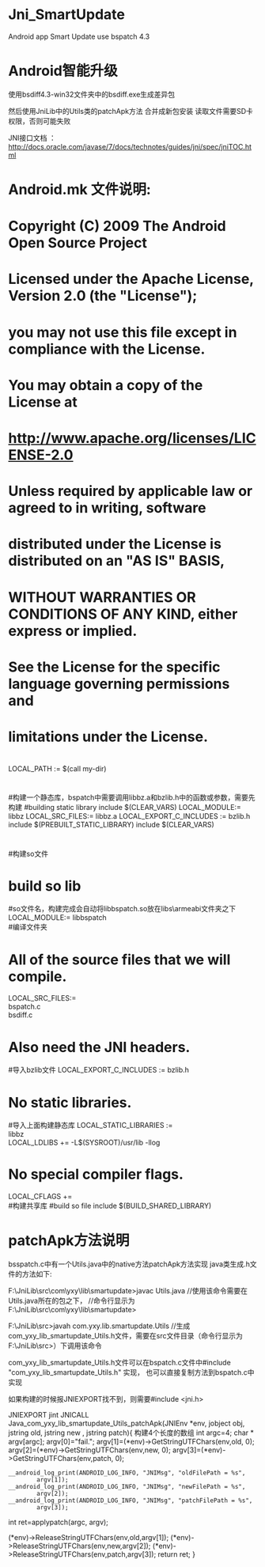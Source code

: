 # Jni_SmartUpdate
Android app Smart Update use bspatch 4.3

Android智能升级
===========================================
使用bsdiff4.3-win32文件夹中的bsdiff.exe生成差异包

然后使用JniLib中的Utils类的patchApk方法 合并成新包安装
读取文件需要SD卡权限，否则可能失败

JNI接口文档 ：
http://docs.oracle.com/javase/7/docs/technotes/guides/jni/spec/jniTOC.html


Android.mk 文件说明:
===========================================
>	
# Copyright (C) 2009 The Android Open Source Project
#
# Licensed under the Apache License, Version 2.0 (the "License");
# you may not use this file except in compliance with the License.
# You may obtain a copy of the License at
#
#      http://www.apache.org/licenses/LICENSE-2.0
#
# Unless required by applicable law or agreed to in writing, software
# distributed under the License is distributed on an "AS IS" BASIS,
# WITHOUT WARRANTIES OR CONDITIONS OF ANY KIND, either express or implied.
# See the License for the specific language governing permissions and
# limitations under the License.
#
LOCAL_PATH := $(call my-dir)
#
#构建一个静态库，bspatch中需要调用libbz.a和bzlib.h中的函数或参数，需要先构建
#building static library
include $(CLEAR_VARS)
LOCAL_MODULE:= libbz
LOCAL_SRC_FILES:= libbz.a
LOCAL_EXPORT_C_INCLUDES := bzlib.h
include $(PREBUILT_STATIC_LIBRARY)
include $(CLEAR_VARS)
#
#构建so文件
# build so lib
#so文件名，构建完成会自动将libbspatch.so放在libs\armeabi文件夹之下
LOCAL_MODULE:= libbspatch  
#编译文件夹
# All of the source files that we will compile.  
LOCAL_SRC_FILES:= \
	bspatch.c \
	bsdiff.c
# Also need the JNI headers.  
#导入bzlib文件
LOCAL_EXPORT_C_INCLUDES := bzlib.h
# No static libraries.  
#导入上面构建静态库
LOCAL_STATIC_LIBRARIES := \
	libbz  
LOCAL_LDLIBS += -L$(SYSROOT)/usr/lib -llog
# No special compiler flags.  
LOCAL_CFLAGS +=  
#构建共享库
 #build so file
include $(BUILD_SHARED_LIBRARY)  

patchApk方法说明
===========================================
bsspatch.c中有一个Utils.java中的native方法patchApk方法实现
java类生成.h文件的方法如下:

F:\JniLib\src\com\yxy\lib\smartupdate>javac Utils.java  //使用该命令需要在Utils.java所在的包之下，
//命令行显示为F:\JniLib\src\com\yxy\lib\smartupdate>

F:\JniLib\src>javah com.yxy.lib.smartupdate.Utils //生成com_yxy_lib_smartupdate_Utils.h文件，需要在src文件目录（命令行显示为F:\JniLib\src>）下调用该命令

com_yxy_lib_smartupdate_Utils.h文件可以在bspatch.c文件中#include "com_yxy_lib_smartupdate_Utils.h" 实现，
也可以直接复制方法到bspatch.c中实现

如果构建的时候报JNIEXPORT找不到，则需要#include <jni.h>

JNIEXPORT jint JNICALL Java_com_yxy_lib_smartupdate_Utils_patchApk(JNIEnv *env,
        jobject obj, jstring old, jstring new , jstring patch){
  构建4个长度的数组
  int argc=4;
  char * argv[argc];
  argv[0]="fail.";
  argv[1]=(*env)->GetStringUTFChars(env,old, 0);
  argv[2]=(*env)->GetStringUTFChars(env,new, 0);
  argv[3]=(*env)->GetStringUTFChars(env,patch, 0);

	__android_log_print(ANDROID_LOG_INFO, "JNIMsg", "oldFilePath = %s",
			argv[1]);
	__android_log_print(ANDROID_LOG_INFO, "JNIMsg", "newFilePath = %s",
			argv[2]);
	__android_log_print(ANDROID_LOG_INFO, "JNIMsg", "patchFilePath = %s",
			argv[3]);

  int ret=applypatch(argc, argv);

   (*env)->ReleaseStringUTFChars(env,old,argv[1]);
   (*env)->ReleaseStringUTFChars(env,new,argv[2]);
   (*env)->ReleaseStringUTFChars(env,patch,argv[3]);
   return ret;
}





